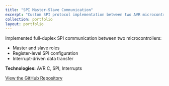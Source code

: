 ```yaml
---
title: "SPI Master-Slave Communication"
excerpt: "Custom SPI protocol implementation between two AVR microcontrollers."
collection: portfolio
layout: portfolio
---
```


Implemented full-duplex SPI communication between two microcontrollers:

- Master and slave roles
- Register-level SPI configuration
- Interrupt-driven data transfer

**Technologies:** AVR C, SPI, Interrupts

[View the GitHub Repository](https://github.com/Reetabass/SPI-dual-board)
